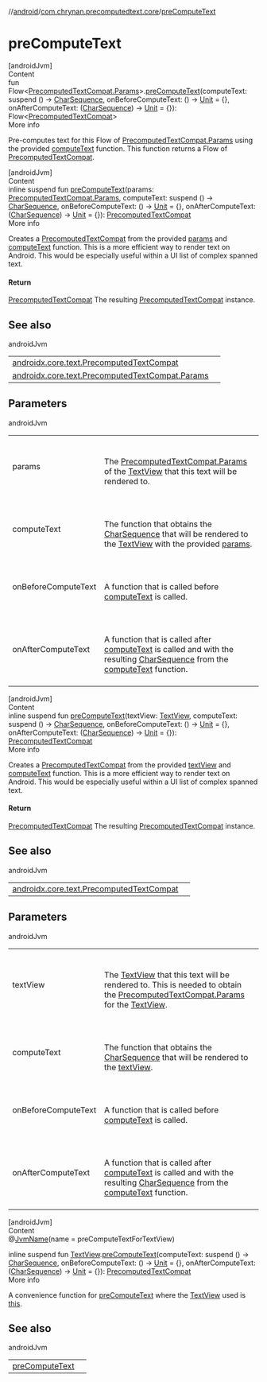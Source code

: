 //[android](../../index.md)/[com.chrynan.precomputedtext.core](index.md)/[preComputeText](pre-compute-text.md)



# preComputeText  
[androidJvm]  
Content  
fun Flow<[PrecomputedTextCompat.Params](https://developer.android.com/reference/kotlin/androidx/core/text/PrecomputedTextCompat.Params.html)>.[preComputeText](pre-compute-text.md)(computeText: suspend () -> [CharSequence](https://kotlinlang.org/api/latest/jvm/stdlib/kotlin/-char-sequence/index.html), onBeforeComputeText: () -> [Unit](https://kotlinlang.org/api/latest/jvm/stdlib/kotlin/-unit/index.html) = {}, onAfterComputeText: ([CharSequence](https://kotlinlang.org/api/latest/jvm/stdlib/kotlin/-char-sequence/index.html)) -> [Unit](https://kotlinlang.org/api/latest/jvm/stdlib/kotlin/-unit/index.html) = {}): Flow<[PrecomputedTextCompat](https://developer.android.com/reference/kotlin/androidx/core/text/PrecomputedTextCompat.html)>  
More info  


Pre-computes text for this Flow of [PrecomputedTextCompat.Params](https://developer.android.com/reference/kotlin/androidx/core/text/PrecomputedTextCompat.Params.html) using the provided [computeText](pre-compute-text.md) function. This function returns a Flow of [PrecomputedTextCompat](https://developer.android.com/reference/kotlin/androidx/core/text/PrecomputedTextCompat.html).

  


[androidJvm]  
Content  
inline suspend fun [preComputeText](pre-compute-text.md)(params: [PrecomputedTextCompat.Params](https://developer.android.com/reference/kotlin/androidx/core/text/PrecomputedTextCompat.Params.html), computeText: suspend () -> [CharSequence](https://kotlinlang.org/api/latest/jvm/stdlib/kotlin/-char-sequence/index.html), onBeforeComputeText: () -> [Unit](https://kotlinlang.org/api/latest/jvm/stdlib/kotlin/-unit/index.html) = {}, onAfterComputeText: ([CharSequence](https://kotlinlang.org/api/latest/jvm/stdlib/kotlin/-char-sequence/index.html)) -> [Unit](https://kotlinlang.org/api/latest/jvm/stdlib/kotlin/-unit/index.html) = {}): [PrecomputedTextCompat](https://developer.android.com/reference/kotlin/androidx/core/text/PrecomputedTextCompat.html)  
More info  


Creates a [PrecomputedTextCompat](https://developer.android.com/reference/kotlin/androidx/core/text/PrecomputedTextCompat.html) from the provided [params](pre-compute-text.md) and [computeText](pre-compute-text.md) function. This is a more efficient way to render text on Android. This would be especially useful within a UI list of complex spanned text.



#### Return  


[PrecomputedTextCompat](https://developer.android.com/reference/kotlin/androidx/core/text/PrecomputedTextCompat.html) The resulting [PrecomputedTextCompat](https://developer.android.com/reference/kotlin/androidx/core/text/PrecomputedTextCompat.html) instance.



## See also  
  
androidJvm  
  
| | |
|---|---|
| <a name="com.chrynan.precomputedtext.core//preComputeText/#androidx.core.text.PrecomputedTextCompat.Params#kotlin.coroutines.SuspendFunction0[kotlin.CharSequence]#kotlin.Function0[kotlin.Unit]#kotlin.Function1[kotlin.CharSequence,kotlin.Unit]/PointingToDeclaration/"></a>[androidx.core.text.PrecomputedTextCompat](https://developer.android.com/reference/kotlin/androidx/core/text/PrecomputedTextCompat.html)| <a name="com.chrynan.precomputedtext.core//preComputeText/#androidx.core.text.PrecomputedTextCompat.Params#kotlin.coroutines.SuspendFunction0[kotlin.CharSequence]#kotlin.Function0[kotlin.Unit]#kotlin.Function1[kotlin.CharSequence,kotlin.Unit]/PointingToDeclaration/"></a>|
| <a name="com.chrynan.precomputedtext.core//preComputeText/#androidx.core.text.PrecomputedTextCompat.Params#kotlin.coroutines.SuspendFunction0[kotlin.CharSequence]#kotlin.Function0[kotlin.Unit]#kotlin.Function1[kotlin.CharSequence,kotlin.Unit]/PointingToDeclaration/"></a>[androidx.core.text.PrecomputedTextCompat.Params](https://developer.android.com/reference/kotlin/androidx/core/text/PrecomputedTextCompat.Params.html)| <a name="com.chrynan.precomputedtext.core//preComputeText/#androidx.core.text.PrecomputedTextCompat.Params#kotlin.coroutines.SuspendFunction0[kotlin.CharSequence]#kotlin.Function0[kotlin.Unit]#kotlin.Function1[kotlin.CharSequence,kotlin.Unit]/PointingToDeclaration/"></a>|
  


## Parameters  
  
androidJvm  
  
| | |
|---|---|
| <a name="com.chrynan.precomputedtext.core//preComputeText/#androidx.core.text.PrecomputedTextCompat.Params#kotlin.coroutines.SuspendFunction0[kotlin.CharSequence]#kotlin.Function0[kotlin.Unit]#kotlin.Function1[kotlin.CharSequence,kotlin.Unit]/PointingToDeclaration/"></a>params| <a name="com.chrynan.precomputedtext.core//preComputeText/#androidx.core.text.PrecomputedTextCompat.Params#kotlin.coroutines.SuspendFunction0[kotlin.CharSequence]#kotlin.Function0[kotlin.Unit]#kotlin.Function1[kotlin.CharSequence,kotlin.Unit]/PointingToDeclaration/"></a><br><br>The [PrecomputedTextCompat.Params](https://developer.android.com/reference/kotlin/androidx/core/text/PrecomputedTextCompat.Params.html) of the [TextView](https://developer.android.com/reference/kotlin/android/widget/TextView.html) that this text will be rendered to.<br><br>|
| <a name="com.chrynan.precomputedtext.core//preComputeText/#androidx.core.text.PrecomputedTextCompat.Params#kotlin.coroutines.SuspendFunction0[kotlin.CharSequence]#kotlin.Function0[kotlin.Unit]#kotlin.Function1[kotlin.CharSequence,kotlin.Unit]/PointingToDeclaration/"></a>computeText| <a name="com.chrynan.precomputedtext.core//preComputeText/#androidx.core.text.PrecomputedTextCompat.Params#kotlin.coroutines.SuspendFunction0[kotlin.CharSequence]#kotlin.Function0[kotlin.Unit]#kotlin.Function1[kotlin.CharSequence,kotlin.Unit]/PointingToDeclaration/"></a><br><br>The function that obtains the [CharSequence](https://kotlinlang.org/api/latest/jvm/stdlib/kotlin/-char-sequence/index.html) that will be rendered to the [TextView](https://developer.android.com/reference/kotlin/android/widget/TextView.html) with the provided [params](pre-compute-text.md).<br><br>|
| <a name="com.chrynan.precomputedtext.core//preComputeText/#androidx.core.text.PrecomputedTextCompat.Params#kotlin.coroutines.SuspendFunction0[kotlin.CharSequence]#kotlin.Function0[kotlin.Unit]#kotlin.Function1[kotlin.CharSequence,kotlin.Unit]/PointingToDeclaration/"></a>onBeforeComputeText| <a name="com.chrynan.precomputedtext.core//preComputeText/#androidx.core.text.PrecomputedTextCompat.Params#kotlin.coroutines.SuspendFunction0[kotlin.CharSequence]#kotlin.Function0[kotlin.Unit]#kotlin.Function1[kotlin.CharSequence,kotlin.Unit]/PointingToDeclaration/"></a><br><br>A function that is called before [computeText](pre-compute-text.md) is called.<br><br>|
| <a name="com.chrynan.precomputedtext.core//preComputeText/#androidx.core.text.PrecomputedTextCompat.Params#kotlin.coroutines.SuspendFunction0[kotlin.CharSequence]#kotlin.Function0[kotlin.Unit]#kotlin.Function1[kotlin.CharSequence,kotlin.Unit]/PointingToDeclaration/"></a>onAfterComputeText| <a name="com.chrynan.precomputedtext.core//preComputeText/#androidx.core.text.PrecomputedTextCompat.Params#kotlin.coroutines.SuspendFunction0[kotlin.CharSequence]#kotlin.Function0[kotlin.Unit]#kotlin.Function1[kotlin.CharSequence,kotlin.Unit]/PointingToDeclaration/"></a><br><br>A function that is called after [computeText](pre-compute-text.md) is called and with the resulting [CharSequence](https://kotlinlang.org/api/latest/jvm/stdlib/kotlin/-char-sequence/index.html) from the [computeText](pre-compute-text.md) function.<br><br>|
  
  


[androidJvm]  
Content  
inline suspend fun [preComputeText](pre-compute-text.md)(textView: [TextView](https://developer.android.com/reference/kotlin/android/widget/TextView.html), computeText: suspend () -> [CharSequence](https://kotlinlang.org/api/latest/jvm/stdlib/kotlin/-char-sequence/index.html), onBeforeComputeText: () -> [Unit](https://kotlinlang.org/api/latest/jvm/stdlib/kotlin/-unit/index.html) = {}, onAfterComputeText: ([CharSequence](https://kotlinlang.org/api/latest/jvm/stdlib/kotlin/-char-sequence/index.html)) -> [Unit](https://kotlinlang.org/api/latest/jvm/stdlib/kotlin/-unit/index.html) = {}): [PrecomputedTextCompat](https://developer.android.com/reference/kotlin/androidx/core/text/PrecomputedTextCompat.html)  
More info  


Creates a [PrecomputedTextCompat](https://developer.android.com/reference/kotlin/androidx/core/text/PrecomputedTextCompat.html) from the provided [textView](pre-compute-text.md) and [computeText](pre-compute-text.md) function. This is a more efficient way to render text on Android. This would be especially useful within a UI list of complex spanned text.



#### Return  


[PrecomputedTextCompat](https://developer.android.com/reference/kotlin/androidx/core/text/PrecomputedTextCompat.html) The resulting [PrecomputedTextCompat](https://developer.android.com/reference/kotlin/androidx/core/text/PrecomputedTextCompat.html) instance.



## See also  
  
androidJvm  
  
| | |
|---|---|
| <a name="com.chrynan.precomputedtext.core//preComputeText/#android.widget.TextView#kotlin.coroutines.SuspendFunction0[kotlin.CharSequence]#kotlin.Function0[kotlin.Unit]#kotlin.Function1[kotlin.CharSequence,kotlin.Unit]/PointingToDeclaration/"></a>[androidx.core.text.PrecomputedTextCompat](https://developer.android.com/reference/kotlin/androidx/core/text/PrecomputedTextCompat.html)| <a name="com.chrynan.precomputedtext.core//preComputeText/#android.widget.TextView#kotlin.coroutines.SuspendFunction0[kotlin.CharSequence]#kotlin.Function0[kotlin.Unit]#kotlin.Function1[kotlin.CharSequence,kotlin.Unit]/PointingToDeclaration/"></a>|
  


## Parameters  
  
androidJvm  
  
| | |
|---|---|
| <a name="com.chrynan.precomputedtext.core//preComputeText/#android.widget.TextView#kotlin.coroutines.SuspendFunction0[kotlin.CharSequence]#kotlin.Function0[kotlin.Unit]#kotlin.Function1[kotlin.CharSequence,kotlin.Unit]/PointingToDeclaration/"></a>textView| <a name="com.chrynan.precomputedtext.core//preComputeText/#android.widget.TextView#kotlin.coroutines.SuspendFunction0[kotlin.CharSequence]#kotlin.Function0[kotlin.Unit]#kotlin.Function1[kotlin.CharSequence,kotlin.Unit]/PointingToDeclaration/"></a><br><br>The [TextView](https://developer.android.com/reference/kotlin/android/widget/TextView.html) that this text will be rendered to. This is needed to obtain the [PrecomputedTextCompat.Params](https://developer.android.com/reference/kotlin/androidx/core/text/PrecomputedTextCompat.Params.html) for the [TextView](https://developer.android.com/reference/kotlin/android/widget/TextView.html).<br><br>|
| <a name="com.chrynan.precomputedtext.core//preComputeText/#android.widget.TextView#kotlin.coroutines.SuspendFunction0[kotlin.CharSequence]#kotlin.Function0[kotlin.Unit]#kotlin.Function1[kotlin.CharSequence,kotlin.Unit]/PointingToDeclaration/"></a>computeText| <a name="com.chrynan.precomputedtext.core//preComputeText/#android.widget.TextView#kotlin.coroutines.SuspendFunction0[kotlin.CharSequence]#kotlin.Function0[kotlin.Unit]#kotlin.Function1[kotlin.CharSequence,kotlin.Unit]/PointingToDeclaration/"></a><br><br>The function that obtains the [CharSequence](https://kotlinlang.org/api/latest/jvm/stdlib/kotlin/-char-sequence/index.html) that will be rendered to the [textView](pre-compute-text.md).<br><br>|
| <a name="com.chrynan.precomputedtext.core//preComputeText/#android.widget.TextView#kotlin.coroutines.SuspendFunction0[kotlin.CharSequence]#kotlin.Function0[kotlin.Unit]#kotlin.Function1[kotlin.CharSequence,kotlin.Unit]/PointingToDeclaration/"></a>onBeforeComputeText| <a name="com.chrynan.precomputedtext.core//preComputeText/#android.widget.TextView#kotlin.coroutines.SuspendFunction0[kotlin.CharSequence]#kotlin.Function0[kotlin.Unit]#kotlin.Function1[kotlin.CharSequence,kotlin.Unit]/PointingToDeclaration/"></a><br><br>A function that is called before [computeText](pre-compute-text.md) is called.<br><br>|
| <a name="com.chrynan.precomputedtext.core//preComputeText/#android.widget.TextView#kotlin.coroutines.SuspendFunction0[kotlin.CharSequence]#kotlin.Function0[kotlin.Unit]#kotlin.Function1[kotlin.CharSequence,kotlin.Unit]/PointingToDeclaration/"></a>onAfterComputeText| <a name="com.chrynan.precomputedtext.core//preComputeText/#android.widget.TextView#kotlin.coroutines.SuspendFunction0[kotlin.CharSequence]#kotlin.Function0[kotlin.Unit]#kotlin.Function1[kotlin.CharSequence,kotlin.Unit]/PointingToDeclaration/"></a><br><br>A function that is called after [computeText](pre-compute-text.md) is called and with the resulting [CharSequence](https://kotlinlang.org/api/latest/jvm/stdlib/kotlin/-char-sequence/index.html) from the [computeText](pre-compute-text.md) function.<br><br>|
  
  


[androidJvm]  
Content  
@[JvmName](https://kotlinlang.org/api/latest/jvm/stdlib/kotlin.jvm/-jvm-name/index.html)(name = preComputeTextForTextView)  
  
inline suspend fun [TextView](https://developer.android.com/reference/kotlin/android/widget/TextView.html).[preComputeText](pre-compute-text.md)(computeText: suspend () -> [CharSequence](https://kotlinlang.org/api/latest/jvm/stdlib/kotlin/-char-sequence/index.html), onBeforeComputeText: () -> [Unit](https://kotlinlang.org/api/latest/jvm/stdlib/kotlin/-unit/index.html) = {}, onAfterComputeText: ([CharSequence](https://kotlinlang.org/api/latest/jvm/stdlib/kotlin/-char-sequence/index.html)) -> [Unit](https://kotlinlang.org/api/latest/jvm/stdlib/kotlin/-unit/index.html) = {}): [PrecomputedTextCompat](https://developer.android.com/reference/kotlin/androidx/core/text/PrecomputedTextCompat.html)  
More info  


A convenience function for [preComputeText](pre-compute-text.md) where the [TextView](https://developer.android.com/reference/kotlin/android/widget/TextView.html) used is [this](https://developer.android.com/reference/kotlin/android/widget/TextView.html).



## See also  
  
androidJvm  
  
| | |
|---|---|
| <a name="com.chrynan.precomputedtext.core//preComputeText/android.widget.TextView#kotlin.coroutines.SuspendFunction0[kotlin.CharSequence]#kotlin.Function0[kotlin.Unit]#kotlin.Function1[kotlin.CharSequence,kotlin.Unit]/PointingToDeclaration/"></a>[preComputeText](pre-compute-text.md)| <a name="com.chrynan.precomputedtext.core//preComputeText/android.widget.TextView#kotlin.coroutines.SuspendFunction0[kotlin.CharSequence]#kotlin.Function0[kotlin.Unit]#kotlin.Function1[kotlin.CharSequence,kotlin.Unit]/PointingToDeclaration/"></a>|
  
  



